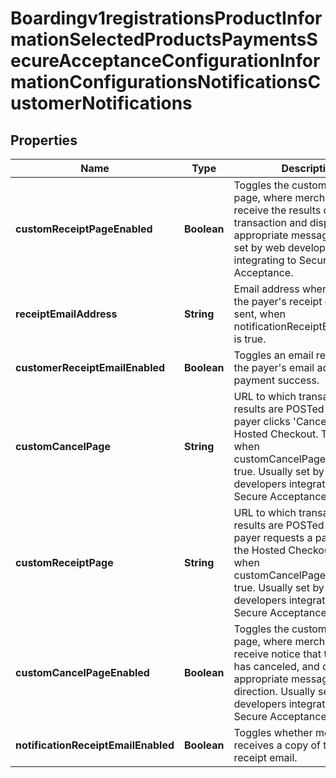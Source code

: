 
# Boardingv1registrationsProductInformationSelectedProductsPaymentsSecureAcceptanceConfigurationInformationConfigurationsNotificationsCustomerNotifications

## Properties
Name | Type | Description | Notes
------------ | ------------- | ------------- | -------------
**customReceiptPageEnabled** | **Boolean** | Toggles the custom receipt page, where merchants can receive the results of the transaction and display appropriate messaging. Usually set by web developers integrating to Secure Acceptance. |  [optional]
**receiptEmailAddress** | **String** | Email address where a copy of the payer&#39;s receipt email is sent, when notificationReceiptEmailEnabled is true. |  [optional]
**customerReceiptEmailEnabled** | **Boolean** | Toggles an email receipt sent to the payer&#39;s email address on payment success. |  [optional]
**customCancelPage** | **String** | URL to which transaction results are POSTed when the payer clicks &#39;Cancel&#39; on the Hosted Checkout. Triggered when customCancelPageEnabled is true. Usually set by web developers integrating to Secure Acceptance. |  [optional]
**customReceiptPage** | **String** | URL to which transaction results are POSTed when the payer requests a payment on the Hosted Checkout. Triggered when customCancelPageEnabled is true. Usually set by web developers integrating to Secure Acceptance. |  [optional]
**customCancelPageEnabled** | **Boolean** | Toggles the custom cancel page, where merchants can receive notice that the payer has canceled, and display appropriate messaging and direction. Usually set by web developers integrating to Secure Acceptance. |  [optional]
**notificationReceiptEmailEnabled** | **Boolean** | Toggles whether merchant receives a copy of the payer&#39;s receipt email. |  [optional]



